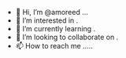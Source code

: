 - 👋 Hi, I’m @amoreed ...
- 👀 I’m interested in .
- 🌱 I’m currently learning .
- 💞️ I’m looking to collaborate on .
- 📫 How to reach me .....

<!---
amoreed/amoreed is a ✨ special ✨ repository because its `README.md` (this file) appears on your GitHub profile.
You can click the Preview link to take a look at your changes.
--->
